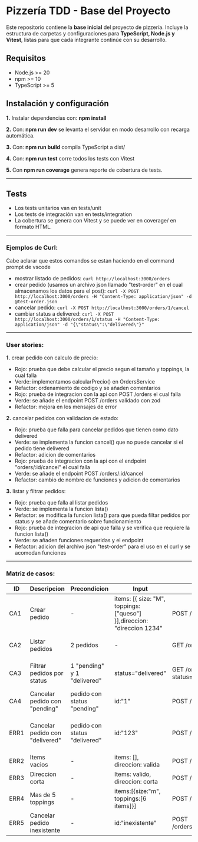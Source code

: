 # Pizzería TDD - Base del Proyecto

Este repositorio contiene la **base inicial** del proyecto de pizzería. Incluye la estructura de carpetas y configuraciones para **TypeScript, Node.js y Vitest**, listas para que cada integrante continúe con su desarrollo.
## Requisitos

- Node.js >= 20  
- npm >= 10  
- TypeScript >= 5

## Instalación y configuración

**1.** Instalar dependencias con: **npm install**

**2.** Con: **npm run dev** se levanta el servidor en modo desarrollo con recarga automática.

**3.** Con: **npm run build** compila TypeScript a dist/

**4.** Con: **npm run test** corre todos los tests con Vitest

**5.** Con **npm run coverage** genera reporte de cobertura de tests.

---

## Tests

* Los tests unitarios van en tests/unit
* Los tests de integración van en tests/integration
* La cobertura se genera con Vitest y se puede ver en coverage/ en formato HTML.

---

### Ejemplos de Curl:
Cabe aclarar que estos comandos se estan haciendo en el command prompt de vscode
- mostrar listado de pedidos: ``curl http://localhost:3000/orders``
- crear pedido (usamos un archivo json llamado "test-order" en el cual almacenamos los datos para el post): ``curl -X POST http://localhost:3000/orders -H "Content-Type: application/json" -d @test-order.json``
- cancelar pedido: ``curl -X POST http://localhost:3000/orders/1/cancel``
- cambiar status a delivered: ``curl -X POST http://localhost:3000/orders/1/status -H "Content-Type: application/json" -d "{\"status\":\"delivered\"}"``

---

### User stories:

**1.** crear pedido con calculo de precio:
- Rojo: prueba que debe calcular el precio segun el tamaño y toppings, la cual falla
- Verde: implementamos calcularPrecio() en OrdersService
- Refactor: ordenamiento de codigo y se añaden comentarios
- Rojo: prueba de integracion con la api con POST /orders el cual falla
- Verde: se añade el endpoint POST /orders validado con zod
- Refactor: mejora en los mensajes de error

**2.** cancelar pedidos con validacion de estado:

- Rojo: prueba que falla para cancelar pedidos que tienen como dato delivered
- Verde: se implementa la funcion cancel() que no puede cancelar si el pedido tiene delivered
- Refactor: adicion de comentarios
- Rojo: prueba de integracion con la api con el endpoint "orders/:id/cancel" el cual falla
- Verde: se añade el endpoint POST /orders/:id/cancel
- Refactor: cambio de nombre de funciones y adicion de comentarios

**3.** listar y filtrar pedidos:

- Rojo: prueba que falla al listar pedidos
- Verde: se implementa la funcion lista()
- Refactor: se modifica la funcion lista() para que pueda filtar pedidos por status y se añade comentario sobre funcionamiento
- Rojo: prueba de integracion de api que falla y se verifica que requiere la funcion lista()
- Verde: se añaden funciones requeridas y el endpoint
- Refactor: adicion del archivo json "test-order" para el uso en el curl y se acomodan funciones

---

### Matriz de casos:

| ID | Descripcion | Precondicion | Input | Accion | Resultado Esperado | Test |
|----|-------------|--------------|-------|--------|--------------------|------|
| CA1 | Crear pedido | - | items: [{ size: "M", toppings: ["queso"] }],direccion: "direccion 1234" | POST /orders | 201, un body con precio calculado | orders.route.test.ts - "debe crear pedido valido(201)" |
| CA2 | Listar pedidos | 2 pedidos | - | GET /orders | 200, array con 2 pedidos con IDs correctos | orders.route.test.ts - "debe devolver todos los pedidos" |
| CA3 | Filtrar pedidos por status | 1 "pending" y 1 "delivered" | status="delivered" | GET /orders?status=delivered | 200, array con 1 pedido "delivered" | orders.route.test.ts - "debe filtrar pedidos por estado si se pasa" |
| CA4 | Cancelar pedido con "pending" | pedido con status "pending" | id:"1" | POST /orders/1/cancel | 200, status cambia a "cancelled" | funcion implementada |
| ERR1 | Cancelar pedido con "delivered" | pedido con status "delivered" | id:"123" | POST /orders/123/cancel | 409, error "cancelar_delivered_es_imposible" | orders.route.test.ts - "retorna 409 si se intenta cancelar un pedido entregado" |
| ERR2 | Items vacios | - | items: [], direccion: valida | POST /orders | 422, error "items no puede estar vacio, ingrese algun dato" | validacion con Zod |
| ERR3 | Direccion corta | - | Items: valido, direccion: corta | POST /orders | 422, error "direccion corta, minimo de caracteres:10" | Validacion con Zod |
| ERR4 | Mas de 5 toppings | - | items:[{size:"m", toppings:[6 items]}] | POST /orders | 422, error "toppings maximos excedidos" | Validacion en servicio |
| ERR5 | Cancelar pedido inexistente | - | id:"inexistente" | POST /orders/inexistente/cancel | 404, error "no esta" | Validacion en controlador |